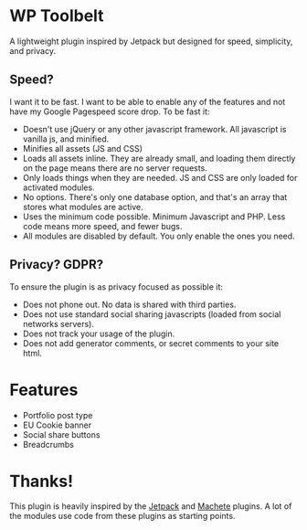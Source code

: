 # WP Toolbelt

A lightweight plugin inspired by Jetpack but designed for speed, simplicity, and privacy.

## Speed?

I want it to be fast. I want to be able to enable any of the features and not have my Google Pagespeed score drop. To be fast it:

* Doesn't use jQuery or any other javascript framework. All javascript is vanilla js, and minified.
* Minifies all assets (JS and CSS)
* Loads all assets inline. They are already small, and loading them directly on the page means there are no server requests.
* Only loads things when they are needed. JS and CSS are only loaded for activated modules.
* No options. There's only one database option, and that's an array that stores what modules are active.
* Uses the minimum code possible. Minimum Javascript and PHP. Less code means more speed, and fewer bugs.
* All modules are disabled by default. You only enable the ones you need.

## Privacy? GDPR?

To ensure the plugin is as privacy focused as possible it:

* Does not phone out. No data is shared with third parties.
* Does not use standard social sharing javascripts (loaded from social networks servers).
* Does not track your usage of the plugin.
* Does not add generator comments, or secret comments to your site html.

# Features

* Portfolio post type
* EU Cookie banner
* Social share buttons
* Breadcrumbs

# Thanks!

This plugin is heavily inspired by the [Jetpack](https://github.com/automattic/jetpack) and [Machete](https://github.com/nilovelez/machete/) plugins. A lot of the modules use code from these plugins as starting points.
